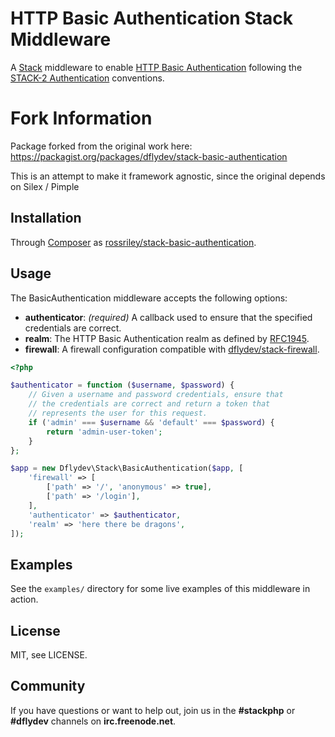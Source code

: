 HTTP Basic Authentication Stack Middleware
==========================================

A [Stack][0] middleware to enable [HTTP Basic Authentication][1] following the
[STACK-2 Authentication][2] conventions.


Fork Information
==========================================

Package forked from the original work here: https://packagist.org/packages/dflydev/stack-basic-authentication

This is an attempt to make it framework agnostic, since the original depends on Silex / Pimple

Installation
------------

Through [Composer][3] as [rossriley/stack-basic-authentication][4].


Usage
-----

The BasicAuthentication middleware accepts the following options:

 * **authenticator**: *(required)* A callback used to ensure that the specified
   credentials are correct.
 * **realm**: The HTTP Basic Authentication realm as defined by [RFC1945][5].
 * **firewall**: A firewall configuration compatible with
   [dflydev/stack-firewall][6].

```php
<?php

$authenticator = function ($username, $password) {
    // Given a username and password credentials, ensure that
    // the credentials are correct and return a token that
    // represents the user for this request.
    if ('admin' === $username && 'default' === $password) {
        return 'admin-user-token';
    }
};

$app = new Dflydev\Stack\BasicAuthentication($app, [
    'firewall' => [
        ['path' => '/', 'anonymous' => true],
        ['path' => '/login'],
    ],
    'authenticator' => $authenticator,
    'realm' => 'here there be dragons',
]);
```

Examples
--------

See the `examples/` directory for some live examples of this middleware in
action.


License
-------

MIT, see LICENSE.


Community
---------

If you have questions or want to help out, join us in the **#stackphp** or **#dflydev** channels on **irc.freenode.net**.


[0]: http://stackphp.com/
[1]: http://en.wikipedia.org/wiki/Basic_access_authentication
[2]: http://stackphp.com/specs/STACK-2/
[3]: http://getcomposer.org
[4]: https://packagist.org/packages/dflydev/stack-basic-authentication
[5]: http://tools.ietf.org/html/rfc1945#section-11
[6]: https://packagist.org/packages/dflydev/stack-firewall
